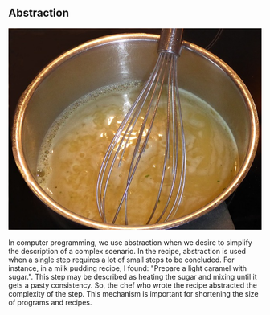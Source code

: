 ## Abstraction

![](../assets/abstracao.jpg)

In computer programming, we use abstraction when we desire to simplify the description of a complex scenario. In the recipe, abstraction is used when a single step requires a lot of small steps to be concluded. For instance, in a milk pudding recipe, I found: "Prepare a light caramel with sugar.". This step may be described as heating the sugar and mixing until it gets a pasty consistency. So, the chef who wrote the recipe abstracted the complexity of the step. This mechanism is important for shortening the size of programs and recipes.
